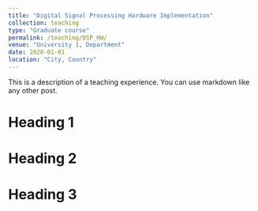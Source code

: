 ```yaml
---
title: "Digital Signal Processing Hardware Implementation"
collection: teaching
type: "Graduate course"
permalink: /teaching/DSP_HW/
venue: "University 1, Department"
date: 2020-01-01
location: "City, Country"
---
```


This is a description of a teaching experience. You can use markdown like any other post.

Heading 1
======

Heading 2
======

Heading 3
======
